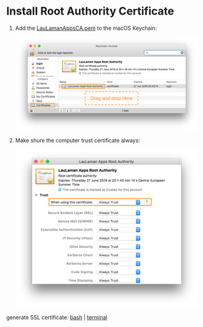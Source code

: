 # Install Root Authority Certificate
1. Add the [LauLamanAppsCA.pem](../config/LauLamanAppsCA.pem) to the macOS Keychain:
    
    ![alt text](./img/keychain.png)
2. Make shure the computer trust certificate always:

    ![alt text](./img/trust.png)
    
    
generate SSL certificate: [bash](./generate-domain-certificate-bash.md) | [terminal](./generate-domain-certificate.md)
    

